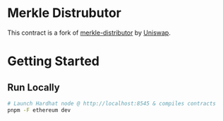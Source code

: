 # Merkle Distrubutor

This contract is a fork of [merkle-distributor](https://github.com/Uniswap/merkle-distributor) by [Uniswap](https://uniswap.org/).

# Getting Started

## Run Locally

```bash
# Launch Hardhat node @ http://localhost:8545 & compiles contracts
pnpm -F ethereum dev
```
